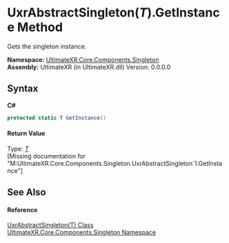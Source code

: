 # UxrAbstractSingleton(*T*).GetInstance Method 
 

Gets the singleton instance.

**Namespace:**&nbsp;<a href="N_UltimateXR_Core_Components_Singleton">UltimateXR.Core.Components.Singleton</a><br />**Assembly:**&nbsp;UltimateXR (in UltimateXR.dll) Version: 0.0.0.0

## Syntax

**C#**<br />
``` C#
protected static T GetInstance()
```


#### Return Value
Type: <a href="T_UltimateXR_Core_Components_Singleton_UxrAbstractSingleton_1">*T*</a><br />\[Missing <returns> documentation for "M:UltimateXR.Core.Components.Singleton.UxrAbstractSingleton`1.GetInstance"\]

## See Also


#### Reference
<a href="T_UltimateXR_Core_Components_Singleton_UxrAbstractSingleton_1">UxrAbstractSingleton(T) Class</a><br /><a href="N_UltimateXR_Core_Components_Singleton">UltimateXR.Core.Components.Singleton Namespace</a><br />